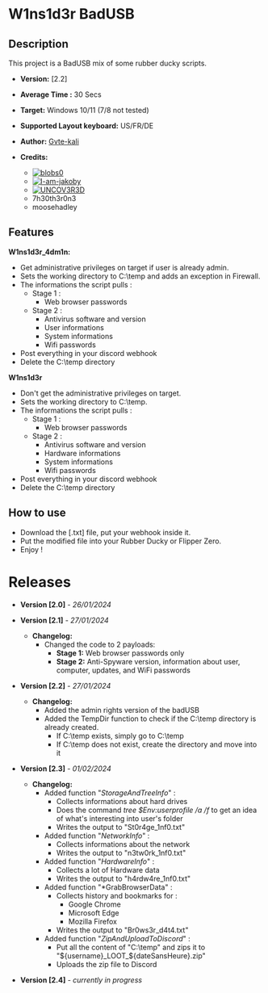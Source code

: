 # W1ns1d3r BadUSB

## Description

This project is a BadUSB mix of some rubber ducky scripts.

- **Version:** [2.2]
- **Average Time :** 30 Secs
- **Target:** Windows 10/11 (7/8 not tested)
- **Supported Layout keyboard:** US/FR/DE
- **Author:** [Gvte-kali](https://github.com/Gvte-Kali/BadStuffHosting)
  
- **Credits:**
  - [![blobs0](https://img.shields.io/badge/blobs0-Ultimate%20Flipper%20Grabber-brightgreen)](https://github.com/blobs0/Ultimate-Flipper-Grabber)
  - [![I-am-jakoby](https://img.shields.io/badge/I--am--jakoby-Discord%20Webhooks%20Functions-blue)](https://github.com/I-am-jakoby)
  - [![UNCOV3R3D](https://img.shields.io/badge/UNCOV3R3D-Statut-orange)](https://github.com/UNC0V3R3D)
  - 7h30th3r0n3
  - moosehadley

## Features 

**W1ns1d3r_4dm1n:** 
- Get administrative privileges on target if user is already admin.
- Sets the working directory to C:\temp and adds an exception in Firewall.
- The informations the script pulls :
    - Stage 1 :
        - Web browser passwords
    - Stage 2 :
        - Antivirus software and version
        - User informations
        - System informations
        - Wifi passwords
- Post everything in your discord webhook
- Delete the C:\temp directory
  
**W1ns1d3r** 
- Don't get the administrative privileges on target.
- Sets the working directory to C:\temp.
- The informations the script pulls :
    - Stage 1 :
        - Web browser passwords
    - Stage 2 :
        - Antivirus software and version
        - Hardware informations
        - System informations
        - Wifi passwords
- Post everything in your discord webhook
- Delete the C:\temp directory
  
## How to use
- Download the [.txt] file, put your webhook inside it. 
- Put the modified file into your Rubber Ducky or Flipper Zero.
- Enjoy !


# Releases

- **Version [2.0]** - *26/01/2024*
  
- **Version [2.1]** - *27/01/2024*
  - **Changelog:**
    - Changed the code to 2 payloads:
      - **Stage 1:** Web browser passwords only
      - **Stage 2:** Anti-Spyware version, information about user, computer, updates, and WiFi passwords
        
- **Version [2.2]** - *27/01/2024*
  - **Changelog:**
    - Added the admin rights version of the badUSB
    - Added the TempDir function to check if the C:\temp directory is already created.
      - If C:\temp exists, simply go to C:\temp
      - If C:\temp does not exist, create the directory and move into it
        
- **Version [2.3]** - *01/02/2024*
  - **Changelog:**
    - Added function "*StorageAndTreeInfo*" :
      - Collects informations about hard drives
      - Does the command *tree $Env:userprofile /a /f* to get an idea of what's interesting into user's folder
      - Writes the output to "St0r4ge_1nf0.txt"
    - Added function "*NetworkInfo*" :
      - Collects informations about the network
      - Writes the output to "n3tw0rk_1nf0.txt"
    - Added function "*HardwareInfo*" :
      - Collects a lot of Hardware data
      - Writes the output to "h4rdw4re_1nf0.txt"
    - Added function "*GrabBrowserData" :
      - Collects history and bookmarks for :
        - Google Chrome
        - Microsoft Edge
        - Mozilla Firefox
      - Writes the output to "Br0ws3r_d4t4.txt"
    - Added function "*ZipAndUploadToDiscord*" :
      - Put all the content of "C:\temp" and zips it to "${username}_LOOT_${dateSansHeure}.zip"
      - Uploads the zip file to Discord
        
- **Version [2.4]** - *currently in progress*

